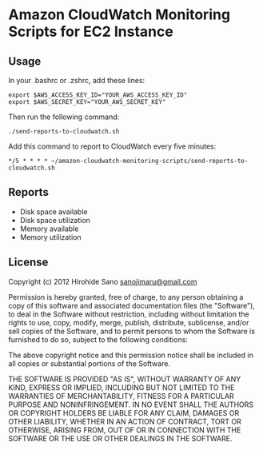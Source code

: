 # Amazon CloudWatch Monitoring Scripts for EC2 Instance

## Usage

In your .bashrc or .zshrc, add these lines:

    export $AWS_ACCESS_KEY_ID="YOUR_AWS_ACCESS_KEY_ID"
    export $AWS_SECRET_KEY="YOUR_AWS_SECRET_KEY"

Then run the following command:

    ./send-reports-to-cloudwatch.sh

Add this command to report to CloudWatch every five minutes:

    */5 * * * * ~/amazon-cloudwatch-monitoring-scripts/send-reports-to-cloudwatch.sh 

## Reports

- Disk space available
- Disk space utilization
- Memory available
- Memory utilization

## License

Copyright (c) 2012 Hirohide Sano <sanojimaru@gmail.com>

Permission is hereby granted, free of charge, to any person obtaining a copy of this software and associated documentation files (the "Software"), to deal in the Software without restriction, including without limitation the rights to use, copy, modify, merge, publish, distribute, sublicense, and/or sell copies of the Software, and to permit persons to whom the Software is furnished to do so, subject to the following conditions:

The above copyright notice and this permission notice shall be included in all copies or substantial portions of the Software.

THE SOFTWARE IS PROVIDED "AS IS", WITHOUT WARRANTY OF ANY KIND, EXPRESS OR IMPLIED, INCLUDING BUT NOT LIMITED TO THE WARRANTIES OF MERCHANTABILITY, FITNESS FOR A PARTICULAR PURPOSE AND NONINFRINGEMENT. IN NO EVENT SHALL THE AUTHORS OR COPYRIGHT HOLDERS BE LIABLE FOR ANY CLAIM, DAMAGES OR OTHER LIABILITY, WHETHER IN AN ACTION OF CONTRACT, TORT OR OTHERWISE, ARISING FROM, OUT OF OR IN CONNECTION WITH THE SOFTWARE OR THE USE OR OTHER DEALINGS IN THE SOFTWARE.
